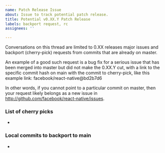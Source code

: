 ```yaml
---
name: Patch Release Issue
about: Issue to track potential patch release.
title: Potential v0.XX.Y Patch Release
labels: backport request, rc
assignees: ''

---
```

<!-- Update XX, Y with major and minor versions --> 
Conversations on this thread are limited to 0.XX releases major issues and backport (cherry-pick) requests from commits that are already on master.

An example of a good such request is a bug fix for a serious issue that has been merged into master but did not make the 0.XX.Y cut, with a link to the specific commit hash on main with the commit to cherry-pick, like this example link: facebook/react-native@bd2b7d6

In other words, if you cannot point to a particular commit on master, then your request likely belongs as a new issue in http://github.com/facebook/react-native/issues.

### List of cherry picks
-  
### Local commits to backport to main
- 
